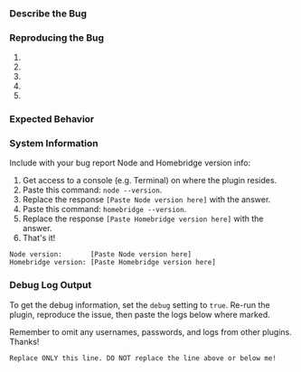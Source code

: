 ### Describe the Bug
<!-- Describe the issue in full detail. -->

### Reproducing the Bug
<!-- Using the provided list below, what did you do to get this bug. -->
1. 
2. 
3. 
4. 
5. 

### Expected Behavior
<!-- What did you expect, and what happened. -->

### System Information
Include with your bug report Node and Homebridge version info:
1. Get access to a console (e.g. Terminal) on where the plugin resides.
2. Paste this command: `node --version`.
3. Replace the response `[Paste Node version here]` with the answer.
4. Paste this command: `homebridge --version`.
5. Replace the response `[Paste Homebridge version here]` with the answer.
6. That's it!

```text
Node version:       [Paste Node version here]
Homebridge version: [Paste Homebridge version here]
```

### Debug Log Output
To get the debug information, set the `debug` setting to `true`. Re-run the plugin, reproduce the issue, then paste the logs below where marked.

Remember to omit any usernames, passwords, and logs from other plugins. Thanks!

```sh
Replace ONLY this line. DO NOT replace the line above or below me!
```
